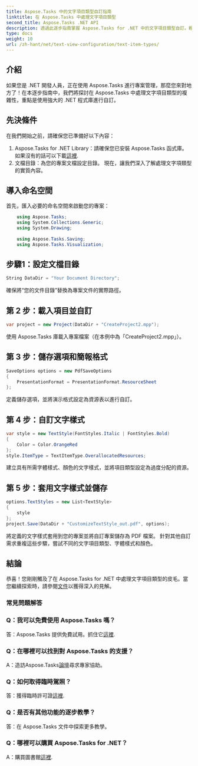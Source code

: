 ```yaml
---
title: Aspose.Tasks 中的文字項目類型自訂指南
linktitle: 在 Aspose.Tasks 中處理文字項目類型
second_title: Aspose.Tasks .NET API
description: 透過此逐步指南掌握 Aspose.Tasks for .NET 中的文字項目類型自訂。輕鬆提升您的專案管理水準。
type: docs
weight: 10
url: /zh-hant/net/text-view-configuration/text-item-types/
---
```

## 介紹
如果您是 .NET 開發人員，正在使用 Aspose.Tasks 進行專案管理，那麼您來對地方了！在本逐步指南中，我們將探討在 Aspose.Tasks 中處理文字項目類型的複雜性，重點是使用強大的 .NET 程式庫進行自訂。
## 先決條件
在我們開始之前，請確保您已準備好以下內容：
1.  Aspose.Tasks for .NET Library：請確保您已安裝 Aspose.Tasks 函式庫。如果沒有的話可以下載[這裡](https://releases.aspose.com/tasks/net/).
2. 文檔目錄：為您的專案文檔設定目錄。
現在，讓我們深入了解處理文字項類型的實質內容。
## 導入命名空間
首先，匯入必要的命名空間來啟動您的專案：
```csharp
    using Aspose.Tasks;
    using System.Collections.Generic;
    using System.Drawing;
    
    using Aspose.Tasks.Saving;
    using Aspose.Tasks.Visualization;
```
## 步驟1：設定文檔目錄
```csharp
String DataDir = "Your Document Directory";
```
確保將“您的文件目錄”替換為專案文件的實際路徑。
## 第 2 步：載入項目並自訂
```csharp
var project = new Project(DataDir + "CreateProject2.mpp");
```
使用 Aspose.Tasks 庫載入專案檔案（在本例中為「CreateProject2.mpp」）。
## 第 3 步：儲存選項和簡報格式
```csharp
SaveOptions options = new PdfSaveOptions
{
    PresentationFormat = PresentationFormat.ResourceSheet
};
```
定義儲存選項，並將演示格式設定為資源表以進行自訂。
## 第 4 步：自訂文字樣式
```csharp
var style = new TextStyle(FontStyles.Italic | FontStyles.Bold)
{
    Color = Color.OrangeRed
};
style.ItemType = TextItemType.OverallocatedResources;
```
建立具有所需字體樣式、顏色的文字樣式，並將項目類型設定為過度分配的資源。
## 第 5 步：套用文字樣式並儲存
```csharp
options.TextStyles = new List<TextStyle>
{
    style
};
project.Save(DataDir + "CustomizeTextStyle_out.pdf", options);
```
將定義的文字樣式套用到您的專案並將自訂專案儲存為 PDF 檔案。
針對其他自訂需求重複這些步驟，嘗試不同的文字項目類型、字體樣式和顏色。
## 結論
恭喜！您剛剛觸及了在 Aspose.Tasks for .NET 中處理文字項目類型的皮毛。當您繼續探索時，請參閱[文件](https://reference.aspose.com/tasks/net/)以獲得深入的見解。
### 常見問題解答
### Q：我可以免費使用 Aspose.Tasks 嗎？
答：Aspose.Tasks 提供免費試用。抓住它[這裡](https://releases.aspose.com/).
### Q：在哪裡可以找到對 Aspose.Tasks 的支援？
A：造訪Aspose.Tasks[論壇](https://forum.aspose.com/c/tasks/15)尋求專家協助。
### Q：如何取得臨時駕照？
答：獲得臨時許可證[這裡](https://purchase.aspose.com/temporary-license/).
### Q：是否有其他功能的逐步教學？
答：在 Aspose.Tasks 文件中探索更多教學。
### Q：哪裡可以購買 Aspose.Tasks for .NET？
 A：購買圖書館[這裡](https://purchase.aspose.com/buy).